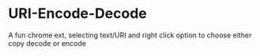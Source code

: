 # URI-Encode-Decode
A fun chrome ext, selecting text/URI and right click option to choose either copy decode or encode
